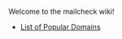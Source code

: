 Welcome to the mailcheck wiki!

* [List of Popular Domains](https://github.com/Kicksend/mailcheck/wiki/List-of-Popular-Domains)